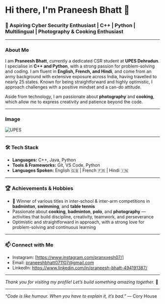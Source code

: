 # Hi there, I'm Praneesh Bhatt 👋

### 🚀 Aspiring Cyber Security Enthusiast | C++ | Python | Multilingual | Photography & Cooking Enthusiast

---

### About Me
I am **Praneesh Bhatt**, currently a dedicated CSR student at **UPES Dehradun**. I specialise in **C++ and Python**, with a strong passion for problem-solving and coding. I am fluent in **English, French, and Hindi**, and come from an army background with extensive exposure across India, having travelled to nearly 25 states. Known for being straightforward and highly optimistic, I approach challenges with a positive mindset and a can-do attitude.

Aside from technology, I am passionate about **photography** and **cooking**, which allow me to express creativity and patience beyond the code.

---

### Image

![UPES](https://github.com/santoshpanda1995/Basic-Markdown-Editing-for-GitHub/blob/main/upes.png)

---

### 🛠 Tech Stack
- **Languages:** C++, Java, Python  
- **Tools & Frameworks:** Git, VS Code, Python  
- **Languages Spoken:** English 🇬🇧 | French 🇫🇷 | Hindi 🇮🇳

---

### 🏆 Achievements & Hobbies
- 🏸 Winner of various titles in inter-school & inter-arm competitions in **badminton**, **swimming**, and **table tennis**  
- Passionate about **cooking**, **badminton**, **polo**, and **photography** — activities that build discipline, creativity, teamwork, and perseverance  
- Optimistic and straightforward in approach, with a strong love for problem-solving and continuous learning

---

### 📫 Connect with Me
- Instagram: [https://www.instagram.com/pranxxesh07/]
- Email: praneeshbhatt071107@gmail.com
- LinkedIn: https://www.linkedin.com/in/praneesh-bhatt-494191387/

---

*Thank you for visiting my profile! Let’s build something amazing together.* 🚀

---

*“Code is like humour. When you have to explain it, it’s bad.”* — Cory House
